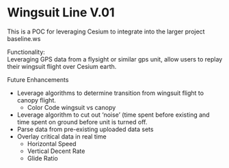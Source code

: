 Wingsuit Line V.01
======================

This is a POC for leveraging Cesium to integrate into the larger project baseline.ws

Functionality:  
Leveraging GPS data from a flysight or similar gps unit, allow users to replay their wingsuit flight over Cesium earth.

Future Enhancements

* Leverage algorithms to determine transition from wingsuit flight to canopy flight.
    * Color Code wingsuit vs canopy
* Leverage algorithm to cut out ‘noise’ (time spent before existing and time spent on ground before unit is turned off.
* Parse data from pre-existing uploaded data sets
* Overlay critical data in real time
    * Horizontal Speed
    * Vertical Decent Rate
    * Glide Ratio
    

